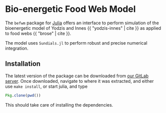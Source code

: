 # Bio-energetic Food Web Model

The `befwm` package for [Julia][julia] offers an interface to perform
simulation of the bioenergetic model of Yodzis and Innes {{ "yodzis-innes"
| cite }} as applied to food webs {{ "brose" | cite }}.

[julia]: http://julialang.org

The model uses `Sundials.jl` to perform robust and precise numerical
integration.

## Installation

The latest version of the package can be downloaded from [our GitLab
server][glab]. Once downloaded, navigate to where it was extracted, and
either use `make install`, or start julia, and type

~~~ julia
Pkg.clone(pwd())
~~~

This should take care of installing the dependencies.

[glab]: http://132.204.122.203/tpoisot/befwm/repository/archive.zip?ref=master

